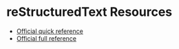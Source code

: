 # reStructuredText Resources
- [Official quick reference](http://docutils.sourceforge.net/docs/user/rst/quickref.html)
- [Official full reference](http://docutils.sourceforge.net/docs/ref/rst/restructuredtext.html)
